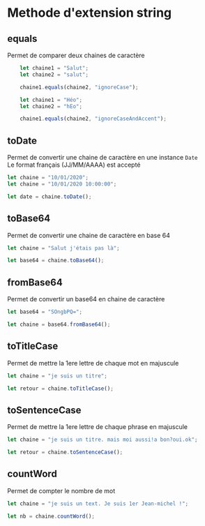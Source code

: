 # Methode d'extension string

## equals

Permet de comparer deux chaines de caractère

```js
    let chaine1 = "Salut";
    let chaine2 = "salut";

    chaine1.equals(chaine2, "ignoreCase");

    let chaine1 = "Héo";
    let chaine2 = "hEo";

    chaine1.equals(chaine2, "ignoreCaseAndAccent");
```

## toDate

Permet de convertir une chaine de caractère en une instance `Date`  
Le format français (JJ/MM/AAAA) est accepté

```js
let chaine = "10/01/2020";
let chaine = "10/01/2020 10:00:00";

let date = chaine.toDate();
```

## toBase64

Permet de convertir une chaine de caractère en base 64

```js
let chaine = "Salut j'étais pas là";

let base64 = chaine.toBase64();
```

## fromBase64

Permet de convertir un base64 en chaine de caractère

```js
let base64 = "SOngbPQ=";

let chaine = base64.fromBase64();
```

## toTitleCase

Permet de mettre la 1ere lettre de chaque mot en majuscule

```js
let chaine = "je suis un titre";

let retour = chaine.toTitleCase();
```

## toSentenceCase

Permet de mettre la 1ere lettre de chaque phrase en majuscule

```js
let chaine = "je suis un titre. mais moi aussi!a bon?oui.ok";

let retour = chaine.toSentenceCase();
```

## countWord

Permet de compter le nombre de mot

```js
let chaine = "je suis un text. Je suis 1er Jean-michel !";

let nb = chaine.countWord();
```
